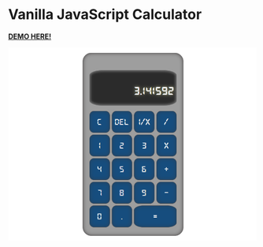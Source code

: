 # Vanilla JavaScript Calculator

[**DEMO HERE!**](https://adarsonmez.github.io/vanilla-js-caculator/)

![Screenshoot](media/calculator.png)
